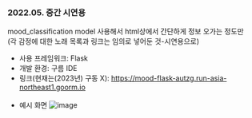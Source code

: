 ### 2022.05. 중간 시연용<br/>
mood_classification model 사용해서 html상에서 간단하게 정보 오가는 정도만<br/>
(각 감정에 대한 노래 목록과 링크는 임의로 넣어둔 것-시연용으로)

- 사용 프레임워크: Flask
- 개발 환경: 구름 IDE
- 링크(현재는(2023년) 구동 X): https://mood-flask-autzg.run-asia-northeast1.goorm.io
<br><br/>
- 예시 화면
  ![image](https://github.com/hyo2/mood_flask/assets/70335241/99a55150-51d1-4749-959c-def9987e2629)
